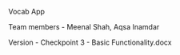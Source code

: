Vocab App

Team members - Meenal Shah, Aqsa Inamdar

Version - Checkpoint 3 - Basic Functionality.docx
